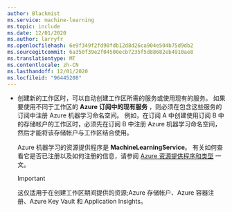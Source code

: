 ```yaml
---
author: Blackmist
ms.service: machine-learning
ms.topic: include
ms.date: 12/01/2020
ms.author: larryfr
ms.openlocfilehash: 6e9f349f2fd90fdb12d8d26ca904e504b75d9db2
ms.sourcegitcommit: 6a350f39e2f04500ecb7235f5d88682eb4910ae8
ms.translationtype: MT
ms.contentlocale: zh-CN
ms.lasthandoff: 12/01/2020
ms.locfileid: "96445208"
---
```

* 创建新的工作区时，可以自动创建工作区所需的服务或使用现有的服务。 如果要使用不同于工作区的 __Azure 订阅中的现有服务__ ，则必须在包含这些服务的订阅中注册 Azure 机器学习命名空间。 例如，在订阅 A 中创建使用订阅 B 中的存储帐户的工作区时，必须先在订阅 B 中注册 Azure 机器学习命名空间，然后才能将该存储帐户与工作区结合使用。

    Azure 机器学习的资源提供程序是 __MachineLearningService__。 有关如何查看它是否已注册以及如何注册的信息，请参阅 [Azure 资源提供程序和类型](../articles/azure-resource-manager/management/resource-providers-and-types.md)  一文。

    > [!IMPORTANT]
    > 这仅适用于在创建工作区期间提供的资源;Azure 存储帐户、Azure 容器注册、Azure Key Vault 和 Application Insights。